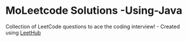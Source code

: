 # MoLeetcode Solutions -Using-Java
Collection of LeetCode questions to ace the coding interview! - Created using [LeetHub](https://github.com/QasimWani/LeetHub)
